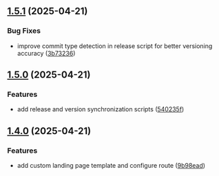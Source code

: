 ## [1.5.1](https://github.com/panteLx/easynews-plus-plus/compare/v1.5.0...v1.5.1) (2025-04-21)

### Bug Fixes

- improve commit type detection in release script for better versioning accuracy ([3b73236](https://github.com/panteLx/easynews-plus-plus/commit/3b7323658a9711cada05856952d5ca7c205e0d09))

## [1.5.0](https://github.com/panteLx/easynews-plus-plus/compare/v1.4.0...v1.5.0) (2025-04-21)

### Features

- add release and version synchronization scripts ([540235f](https://github.com/panteLx/easynews-plus-plus/commit/540235f5f172c93a4446952317140766146192b2))

## [1.4.0](https://github.com/panteLx/easynews-plus-plus/compare/v1.3.4...v1.4.0) (2025-04-21)

### Features

- add custom landing page template and configure route ([9b98ead](https://github.com/panteLx/easynews-plus-plus/commit/9b98ead8b7f3dfbaaf06ef30ed78db4b32abd87b))
